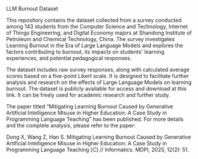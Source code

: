 LLM Burnout Dataset

This repository contains the dataset collected from a survey conducted among 143 students from the Computer Science and Technology, Internet of Things Engineering, and Digital Economy majors at Shandong Institute of Petroleum and Chemical Technology, China. The survey investigates Learning Burnout in the Era of Large Language Models and explores the factors contributing to burnout, its impacts on students' learning experiences, and potential pedagogical responses.

The dataset includes raw survey responses, along with calculated average scores based on a five-point Likert scale. It is designed to facilitate further analysis and research on the effects of Large Language Models on learning burnout. The dataset is publicly available for access and download at this link. It can be freely used for academic research and further study.

The paper titled “Mitigating Learning Burnout Caused by Generative Artificial Intelligence Misuse in Higher Education: A Case Study in Programming Language Teaching” has been published. For more details and the complete analysis, please refer to the paper:

Dong X, Wang Z, Han S. Mitigating Learning Burnout Caused by Generative Artificial Intelligence Misuse in Higher Education: A Case Study in Programming Language Teaching [C] // Informatics. MDPI, 2025, 12(2): 51.
